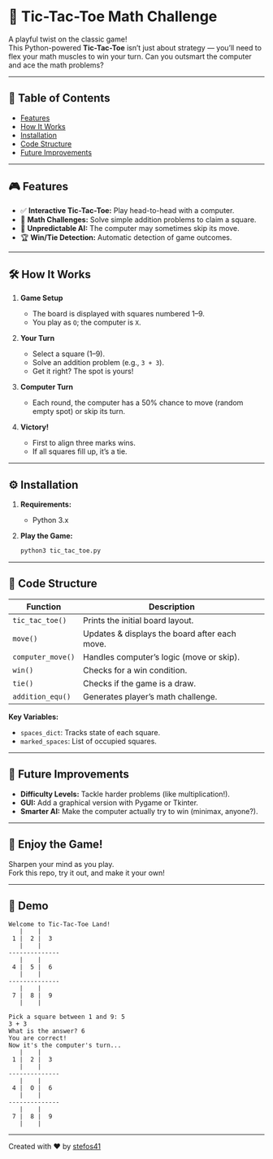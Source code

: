 # 🧮 Tic-Tac-Toe Math Challenge

A playful twist on the classic game!  
This Python-powered **Tic-Tac-Toe** isn’t just about strategy — you’ll need to flex your math muscles to win your turn. Can you outsmart the computer and ace the math problems?

---

## 📌 Table of Contents
- [Features](#-features)
- [How It Works](#-how-it-works)
- [Installation](#-installation)
- [Code Structure](#-code-structure)
- [Future Improvements](#-future-improvements)

---

## 🎮 Features

- ✅ **Interactive Tic-Tac-Toe:** Play head-to-head with a computer.
- 🧠 **Math Challenges:** Solve simple addition problems to claim a square.
- 🤖 **Unpredictable AI:** The computer may sometimes skip its move.
- 🏆 **Win/Tie Detection:** Automatic detection of game outcomes.

---

## 🛠 How It Works

1. **Game Setup**
   - The board is displayed with squares numbered 1–9.
   - You play as `O`; the computer is `X`.

2. **Your Turn**
   - Select a square (1–9).
   - Solve an addition problem (e.g., `3 + 3`).  
   - Get it right? The spot is yours!

3. **Computer Turn**
   - Each round, the computer has a 50% chance to move (random empty spot) or skip its turn.

4. **Victory!**
   - First to align three marks wins.
   - If all squares fill up, it’s a tie.

---

## ⚙️ Installation

1. **Requirements:**  
   - Python 3.x

2. **Play the Game:**  
   ```bash
   python3 tic_tac_toe.py
   ```

---

## 📂 Code Structure

| Function            | Description                                    |
|---------------------|------------------------------------------------|
| `tic_tac_toe()`     | Prints the initial board layout.               |
| `move()`            | Updates & displays the board after each move.  |
| `computer_move()`   | Handles computer’s logic (move or skip).       |
| `win()`             | Checks for a win condition.                    |
| `tie()`             | Checks if the game is a draw.                  |
| `addition_equ()`    | Generates player’s math challenge.             |

**Key Variables:**
- `spaces_dict`: Tracks state of each square.
- `marked_spaces`: List of occupied squares.

---

## 🔮 Future Improvements

- **Difficulty Levels:** Tackle harder problems (like multiplication!).
- **GUI:** Add a graphical version with Pygame or Tkinter.
- **Smarter AI:** Make the computer actually try to win (minimax, anyone?).

---

## 🎉 Enjoy the Game!

Sharpen your mind as you play.  
Fork this repo, try it out, and make it your own!

---

## 👾 Demo

```
Welcome to Tic-Tac-Toe Land!
   |    |   
 1 |  2 |  3
   |    |   
--------------
   |    |   
 4 |  5 |  6
   |    |   
--------------
   |    |   
 7 |  8 |  9
   |    |   

Pick a square between 1 and 9: 5
3 + 3
What is the answer? 6
You are correct!
Now it's the computer's turn...
   |    |   
 1 |  2 |  3
   |    |   
--------------
   |    |   
 4 |  O |  6
   |    |   
--------------
   |    |   
 7 |  8 |  9
   |    |   
```

---

Created with ❤️ by [stefos41](https://github.com/stefos41)
